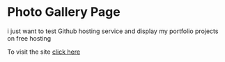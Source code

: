 # Photo Gallery Page

<p>i just want to test Github hosting service and display my portfolio projects on free hosting</p>
To visit the site <a href="https://hosamsam.github.io/Git" target="_blank">click here</a>
